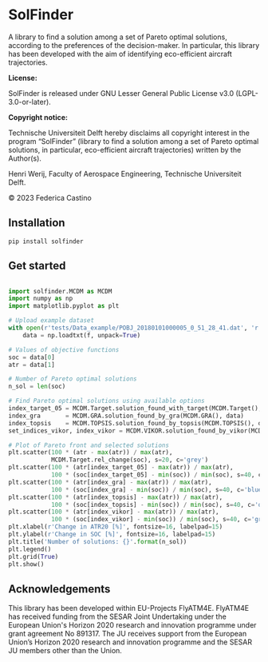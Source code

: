 # SolFinder 

A library to find a solution among a set of Pareto optimal solutions, according to the preferences of the decision-maker.
In particular, this library has been developed with the aim of identifying eco-efficient aircraft trajectories.

**License:**

SolFinder is released under GNU Lesser General Public License v3.0 (LGPL-3.0-or-later).

**Copyright notice:**

Technische Universiteit Delft hereby disclaims all copyright interest in the program “SolFinder” (library to find a solution among a set of Pareto optimal solutions, in particular, eco-efficient aircraft trajectories) written by the Author(s).

Henri Werij, Faculty of Aerospace Engineering, Technische Universiteit Delft.

© 2023 Federica Castino

## Installation

```
pip install solfinder
```

## Get started

```python

import solfinder.MCDM as MCDM
import numpy as np
import matplotlib.pyplot as plt

# Upload example dataset
with open(r'tests/Data_example/POBJ_20180101000005_0_51_28_41.dat', 'r') as f:
    data = np.loadtxt(f, unpack=True)

# Values of objective functions
soc = data[0]
atr = data[1]

# Number of Pareto optimal solutions
n_sol = len(soc)

# Find Pareto optimal solutions using available options
index_target_05 = MCDM.Target.solution_found_with_target(MCDM.Target(),0.5,soc)
index_gra       = MCDM.GRA.solution_found_by_gra(MCDM.GRA(), data)
index_topsis    = MCDM.TOPSIS.solution_found_by_topsis(MCDM.TOPSIS(), data, [0.5,0.5])
set_indices_vikor, index_vikor = MCDM.VIKOR.solution_found_by_vikor(MCDM.VIKOR(), data, 0.5, [0.5, 0.5])

# Plot of Pareto front and selected solutions
plt.scatter(100 * (atr - max(atr)) / max(atr),
            MCDM.Target.rel_change(soc), s=20, c='grey')
plt.scatter(100 * (atr[index_target_05] - max(atr)) / max(atr),
            100 * (soc[index_target_05] - min(soc)) / min(soc), s=40, c='red', label='Target +0.5% SOC')
plt.scatter(100 * (atr[index_gra] - max(atr)) / max(atr),
            100 * (soc[index_gra] - min(soc)) / min(soc), s=40, c='blue', label='GRA')
plt.scatter(100 * (atr[index_topsis] - max(atr)) / max(atr),
            100 * (soc[index_topsis] - min(soc)) / min(soc), s=40, c='orange', label='TOPSIS')
plt.scatter(100 * (atr[index_vikor] - max(atr)) / max(atr),
            100 * (soc[index_vikor] - min(soc)) / min(soc), s=40, c='green', label='VIKOR')
plt.xlabel(r'Change in ATR20 [%]', fontsize=16, labelpad=15)
plt.ylabel(r'Change in SOC [%]', fontsize=16, labelpad=15)
plt.title('Number of solutions: {}'.format(n_sol))
plt.legend()
plt.grid(True)
plt.show()

```

## Acknowledgements

This library has been developed within EU-Projects FlyATM4E. FlyATM4E has received funding from the SESAR Joint Undertaking under the European Union's Horizon 2020 research and innovation programme under grant agreement No 891317. The JU receives support from the European Union’s Horizon 2020 research and innovation programme and the SESAR JU members other than the Union.
